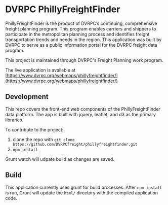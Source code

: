 # DVRPC PhillyFreightFinder

PhillyFreightFinder is the product of DVRPC’s continuing, comprehensive freight planning program. This program enables carriers and shippers to participate in the metropolitan planning process and identifies freight transportation trends and needs in the region. This application was built by DVRPC to serve as a public information portal for the DVRPC freight data program.

This project is maintained through DVRPC's Freight Planning work program.

The live application is available at [https://www.dvrpc.org/webmaps/phillyfreightfinder/](https://www.dvrpc.org/webmaps/phillyfreightfinder/)

## Development

This repo covers the front-end web components of the PhillyFreightFinder data platform. The app is built with jquery, leaflet, and d3 as the primary libraries.

To contribute to the project:

1. clone the repo with `git clone https://github.com/DVRPCfreight/phillyfreightfinder.git`
2. `npm install`

Grunt watch will udpate build as changes are saved.

## Build

This application currently uses grunt for build processes. After `npm install` is run, Grunt will update the `html/` directory with the compiled application code.
